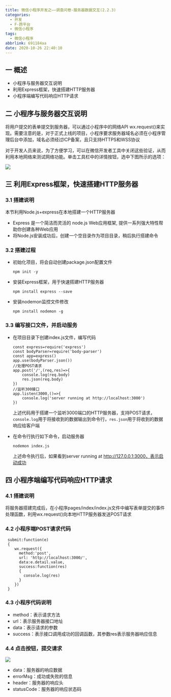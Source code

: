 ```yaml
---
title: 微信小程序开发之——调查问卷-服务器数据交互(2.2.3)
categories:
  - 开发
  - F-跨平台
  - 微信小程序
tags:
  - 微信小程序
abbrlink: 691184aa
date: 2020-10-26 22:40:10
---
```

## 一 概述

* 小程序与服务器交互说明
* 利用Express框架，快速搭建HTTP服务器
* 小程序端编写代码响应HTTP请求

<!--more-->

## 二 小程序与服务器交互说明
将用户提交的表单提交到服务器，可以通过小程序中的网络API wx.request()来实现。需要注意的是，对于正式上线的项目，小程序要求服务器域名必须在小程序管理后台中添加，域名必须经过ICP备案，且只支持HTTPS和WSS协议

对于开发人员来说，为了方便学习，可以在微信开发者工具中关闭这些验证，从而利用本地网络来测试网络功能。单击工具栏中的详情按钮，选中下图所示的选项：

![][1]
## 三 利用Express框架，快速搭建HTTP服务器

### 3.1 搭建说明

本节利用Node.js+express在本地搭建一个HTTP服务器

* Express 是一个简洁而灵活的 node.js Web应用框架, 提供一系列强大特性帮助你创建各种Web应用
* 将Node.js安装成功后，创建一个空目录作为项目目录，稍后执行搭建命令

### 3.2 搭建过程

* 初始化项目，将会自动创建package.json配置文件

  ```
  npm init -y
  ```

* 安装Express框架，用于快速搭建HTTP服务器

  ```
  npm install express --save
  ```

* 安装nodemon监控文件修改

  ```
  npm install nodemon -g
  ```

### 3.3 编写接口文件，并启动服务

* 在项目目录下创建index.js文件，编写代码

  ```
  const express=require('express')
  const bodyParser=require('body-parser')
  const app=express()
  app.use(bodyParser.json())
  //处理POST请求
  app.post('/',(req,res)=>{
      console.log(req.body)
      res.json(req.body)
  })
  //监听300接口
  app.listen(3000,()=>{
      console.log('server running at http://localhost:3000')
  })
  ```

  上述代码用于搭建一个监听3000端口的HTTP服务器，支持POST请求，` console.log`用于将接收到的数据输出到命令行，`res.json`用于将收到的数据响应给客户端

* 在命令行执行如下命令，启动服务器

  ```
  nodemon index.js
  ```

  上述命令执行后，如果看到server running at http://127.0.0.1:3000，表示启动成功

## 四 小程序端编写代码响应HTTP请求

### 4.1 搭建说明

将服务器搭建完成后，在小程序pages/index/index.js文件中编写表单提交的事件处理函数，利用wx.request()向本地HTTP服务器发送POST请求

### 4.2 小程序端POST请求代码

```
 submit:function(e)
 {
    wx.request({
      method:'post',
      url: 'http://localhost:3000/',
      data:e.detail.value,
      success:function(res)
      {
        console.log(res)
      }
    })
 }
```

### 4.3 小程序代码说明

* method：表示请求方法
* url：表示服务器接口地址
* data：表示请求的参数
* success：表示接口调用成功的回调函数，其参数res表示服务器响应信息

### 4.4 点击按钮，提交请求

![][2]

* data：服务器的响应数据
* errorMsg：成功或失败的信息
* header：服务器的响应头
* statusCode：服务器的响应状态码

[1]:https://cdn.jsdelivr.net/gh/PGzxc/CDN@master/blog-wechat/wechat-question-network-not-check.png
[2]:https://cdn.jsdelivr.net/gh/PGzxc/CDN@master/blog-wechat/wechat-project-question-http-response.png

